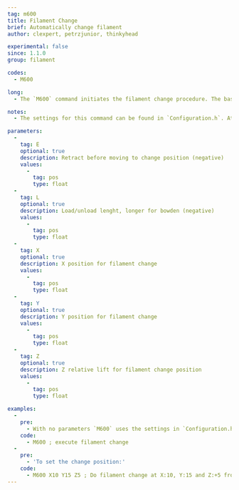 ```yaml
---
tag: m600
title: Filament Change
brief: Automatically change filament
author: clexpert, petrzjunior, thinkyhead

experimental: false
since: 1.1.0
group: filament

codes:
  - M600

long:
  - The `M600` command initiates the filament change procedure. The basic procedure will move the print head away from the print, eject the filament, wait for new filament to be inserted and the user to confirm, load and prime the filament, and continue with the print. `M600` may be initiated automatically if a filament runout sensor is installed.

notes:
  - The settings for this command can be found in `Configuration.h`. At this time `M600` requires an LCD controller.

parameters:
  -
    tag: E
    optional: true
    description: Retract before moving to change position (negative)
    values:
      -
        tag: pos
        type: float
  -
    tag: L
    optional: true
    description: Load/unload lenght, longer for bowden (negative)
    values:
      -
        tag: pos
        type: float
  -
    tag: X
    optional: true
    description: X position for filament change
    values:
      -
        tag: pos
        type: float
  -
    tag: Y
    optional: true
    description: Y position for filament change
    values:
      -
        tag: pos
        type: float
  -
    tag: Z
    optional: true
    description: Z relative lift for filament change position
    values:
      -
        tag: pos
        type: float

examples:
  -
    pre:
      - With no parameters `M600` uses the settings in `Configuration.h`.
    code:
      - M600 ; execute filament change
  -
    pre:
      - 'To set the change position:'
    code:
      - M600 X10 Y15 Z5 ; Do filament change at X:10, Y:15 and Z:+5 from current
---
```

